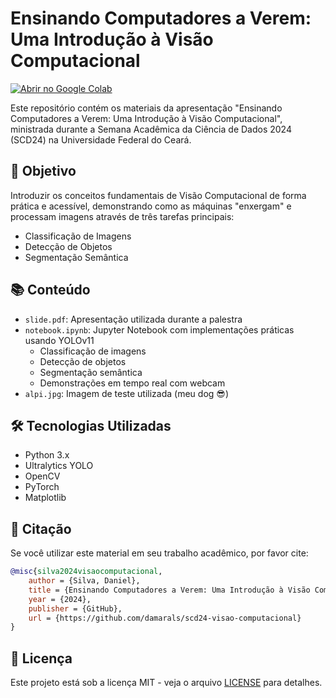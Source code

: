 # Ensinando Computadores a Verem: Uma Introdução à Visão Computacional

[![Abrir no Google Colab](https://colab.research.google.com/assets/colab-badge.svg)](https://colab.research.google.com/drive/17v9Db4zsIeV4x3RZMk3LNSmKcBieraTp?usp=sharing)

Este repositório contém os materiais da apresentação "Ensinando Computadores a Verem: Uma Introdução à Visão Computacional", ministrada durante a Semana Acadêmica da Ciência de Dados 2024 (SCD24) na Universidade Federal do Ceará.

## 🎯 Objetivo

Introduzir os conceitos fundamentais de Visão Computacional de forma prática e acessível, demonstrando como as máquinas "enxergam" e processam imagens através de três tarefas principais:
- Classificação de Imagens
- Detecção de Objetos
- Segmentação Semântica

## 📚 Conteúdo

- `slide.pdf`: Apresentação utilizada durante a palestra
- `notebook.ipynb`: Jupyter Notebook com implementações práticas usando YOLOv11
  - Classificação de imagens
  - Detecção de objetos
  - Segmentação semântica
  - Demonstrações em tempo real com webcam
- `alpi.jpg`: Imagem de teste utilizada (meu dog 😎)

## 🛠️ Tecnologias Utilizadas

- Python 3.x
- Ultralytics YOLO
- OpenCV
- PyTorch
- Matplotlib

## 📝 Citação

Se você utilizar este material em seu trabalho acadêmico, por favor cite:

```bibtex
@misc{silva2024visaocomputacional,
    author = {Silva, Daniel},
    title = {Ensinando Computadores a Verem: Uma Introdução à Visão Computacional},
    year = {2024},
    publisher = {GitHub},
    url = {https://github.com/damarals/scd24-visao-computacional}
}
```

## 📜 Licença

Este projeto está sob a licença MIT - veja o arquivo [LICENSE](LICENSE) para detalhes.